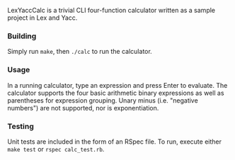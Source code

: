 LexYaccCalc is a trivial CLI four-function calculator written
as a sample project in Lex and Yacc.

### Building

Simply run `make`, then `./calc` to run the calculator.

### Usage

In a running calculator, type an expression and press Enter to
evaluate. The calculator supports the four basic arithmetic
binary expressions as well as parentheses for expression grouping.
Unary minus (i.e. "negative numbers") are not supported, nor is
exponentiation.

### Testing

Unit tests are included in the form of an RSpec file. To run,
execute either `make test` or `rspec calc_test.rb`.
